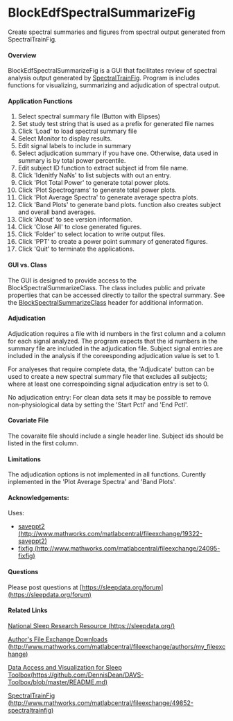 BlockEdfSpectralSummarizeFig
============================

Create spectral summaries and figures from spectral output generated from SpectralTrainFig.

#### Overview
BlockEdfSpectralSummarizeFig is a GUI that facilitates review of spectral analysis output generated by [SpectralTrainFig](http://www.mathworks.com/matlabcentral/fileexchange/49852-spectraltrainfig). Program is includes functions for visualizing, summarizing and adjudication of spectral output.

#### Application Functions
1. Select spectral summary file (Button with Elipses)
2. Set study test string that is used as a prefix for generated file names
3. Click 'Load' to load spectral summary file
4. Select Monitor to display results.
5. Edit signal labels to include in summary
6. Select adjudication summary if you have one.  Otherwise, data used in summary is by total power percentile.
7. Edit subject ID function to extract subject id from file name.
8. Click 'Idenitfy NaNs' to list subjects with out an entry.
9. Click 'Plot Total Power' to generate total power plots.
10. Click 'Plot Spectrograms' to generate total power plots.
11. Click 'Plot Average Spectra' to generate average spectra plots.
12. Click 'Band Plots' to generate band plots. function also creates subject and overall band averages.
13. Click 'About' to see version information.
14. Click 'Close All' to close generated figures.
15. Click 'Folder' to select location to write output files.
16. Click 'PPT' to create a power point summary of generated figures.
17. Click 'Quit' to terminate the applications.

#### GUI vs. Class
The GUI is designed to provide access to the BlockSpectralSummarizeClass.  The class includes public and private properties that can be accessed directly to tailor the spectral summary.  See the [BlockSpectralSummarizeClass](https://github.com/DennisDean/BlockEdfSpectralSummarizeFig/blob/master/BlockSpectralSummarizeClass.m) header for additional information.

#### Adjudication

Adjudication requires a file with id numbers in the first column and a column for each signal analyzed. The program expects that the id numbers in the summary file are included in the adjudication file. Subject signal entries are included in the analysis if the coreesponding adjudication value is set to 1. 

For analyeses that require complete data, the 'Adjudicate' button can be used to create a new spectral summary file that excludes all subjects; where at least one correspoinding signal adjudication entry is set to 0.  

No adjudication entry: For clean data sets it may be possible to remove non-physiological data by setting the 'Start Pctl' and 'End Pctl'.

#### Covariate File

The covaraite file should include a single header line. Subject ids should be listed in the first column.

#### Limitations

The adjudication options is not implemented in all functions.  Curently inplemented in the 'Plot Average Spectra' and 'Band Plots'.

#### Acknowledgements:

Uses:
* [saveppt2 (http://www.mathworks.com/matlabcentral/fileexchange/19322-saveppt2)](http://www.mathworks.com/matlabcentral/fileexchange/19322-saveppt2)
* [fixfig (http://www.mathworks.com/matlabcentral/fileexchange/24095-fixfig)](http://www.mathworks.com/matlabcentral/fileexchange/24095-fixfig)

#### Questions

Please post questions at [https://sleepdata.org/forum](https://sleepdata.org/forum)

#### Related Links

[National Sleep Research Resource (https://sleepdata.org/)](https://sleepdata.org/)

[Author's File Exchange Downloads (http://www.mathworks.com/matlabcentral/fileexchange/authors/my_fileexchange)](http://www.mathworks.com/matlabcentral/fileexchange/authors/my_fileexchange)

[Data Access and Visualization for Sleep Toolbox(https://github.com/DennisDean/DAVS-Toolbox/blob/master/README.md)](https://github.com/DennisDean/DAVS-Toolbox/blob/master/README.md)

[SpectralTrainFig (http://www.mathworks.com/matlabcentral/fileexchange/49852-spectraltrainfig)](http://www.mathworks.com/matlabcentral/fileexchange/49852-spectraltrainfig)
